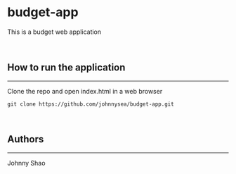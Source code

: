 # budget-app
This is a budget web application

<br/>

## How to run the application
---

Clone the repo and open index.html in a web browser
```
git clone https://github.com/johnnysea/budget-app.git
```


<br/>

## Authors
---
Johnny Shao
